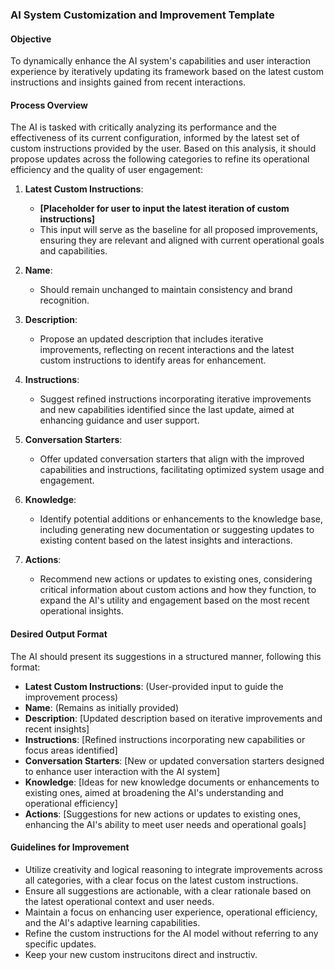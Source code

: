 ### AI System Customization and Improvement Template

#### Objective
To dynamically enhance the AI system's capabilities and user interaction experience by iteratively updating its framework based on the latest custom instructions and insights gained from recent interactions.

#### Process Overview
The AI is tasked with critically analyzing its performance and the effectiveness of its current configuration, informed by the latest set of custom instructions provided by the user. Based on this analysis, it should propose updates across the following categories to refine its operational efficiency and the quality of user engagement:

1. **Latest Custom Instructions**: 
   - **[Placeholder for user to input the latest iteration of custom instructions]**
   - This input will serve as the baseline for all proposed improvements, ensuring they are relevant and aligned with current operational goals and capabilities.

2. **Name**: 
   - Should remain unchanged to maintain consistency and brand recognition.

3. **Description**: 
   - Propose an updated description that includes iterative improvements, reflecting on recent interactions and the latest custom instructions to identify areas for enhancement.

4. **Instructions**: 
   - Suggest refined instructions incorporating iterative improvements and new capabilities identified since the last update, aimed at enhancing guidance and user support.

5. **Conversation Starters**: 
   - Offer updated conversation starters that align with the improved capabilities and instructions, facilitating optimized system usage and engagement.

6. **Knowledge**: 
   - Identify potential additions or enhancements to the knowledge base, including generating new documentation or suggesting updates to existing content based on the latest insights and interactions.

7. **Actions**: 
   - Recommend new actions or updates to existing ones, considering critical information about custom actions and how they function, to expand the AI's utility and engagement based on the most recent operational insights.

#### Desired Output Format
The AI should present its suggestions in a structured manner, following this format:

- **Latest Custom Instructions**: (User-provided input to guide the improvement process)
- **Name**: (Remains as initially provided)
- **Description**: [Updated description based on iterative improvements and recent insights]
- **Instructions**: [Refined instructions incorporating new capabilities or focus areas identified]
- **Conversation Starters**: [New or updated conversation starters designed to enhance user interaction with the AI system]
- **Knowledge**: [Ideas for new knowledge documents or enhancements to existing ones, aimed at broadening the AI's understanding and operational efficiency]
- **Actions**: [Suggestions for new actions or updates to existing ones, enhancing the AI's ability to meet user needs and operational goals]

#### Guidelines for Improvement
- Utilize creativity and logical reasoning to integrate improvements across all categories, with a clear focus on the latest custom instructions.
- Ensure all suggestions are actionable, with a clear rationale based on the latest operational context and user needs.
- Maintain a focus on enhancing user experience, operational efficiency, and the AI's adaptive learning capabilities.
- Refine the custom instructions for the AI model without referring to any specific updates. 
- Keep your new custom instrucitons direct and instructiv.
